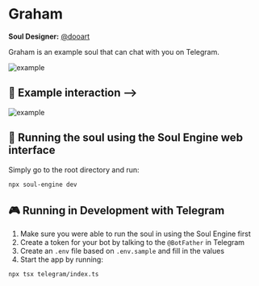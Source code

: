 # Graham

**Soul Designer:** [@dooart](https://github.com/dooart)

Graham is an example soul that can chat with you on Telegram.

![example](soul.png)

## 💬 Example interaction -->

![example](example.png)

## 👾 Running the soul using the Soul Engine web interface

Simply go to the root directory and run:

```bash
npx soul-engine dev
```

## 🎮 Running in Development with Telegram

1. Make sure you were able to run the soul in using the Soul Engine first
1. Create a token for your bot by talking to the `@BotFather` in Telegram
1. Create an `.env` file based on `.env.sample` and fill in the values
1. Start the app by running:

```bash
npx tsx telegram/index.ts
```
